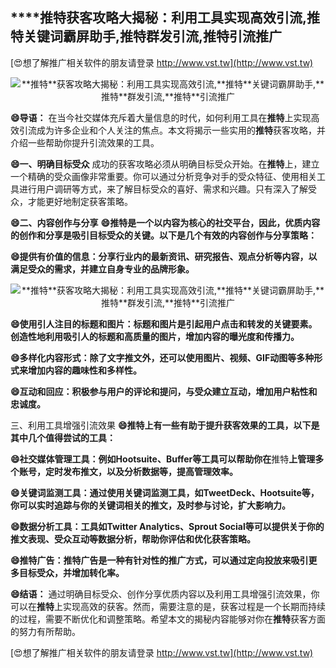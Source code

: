 ## ****推特**获客攻略大揭秘：利用工具实现高效引流,**推特**关键词霸屏助手,**推特**群发引流,**推特**引流推广**

[😍想了解推广相关软件的朋友请登录 http://www.vst.tw](http://www.vst.tw)

 <center><img src="https://vst.tw/MP4/tuiguang/png/4.png" alt="**推特**获客攻略大揭秘：利用工具实现高效引流,**推特**关键词霸屏助手,**推特**群发引流,**推特**引流推广"></center>

**😄导语：**
在当今社交媒体充斥着大量信息的时代，如何利用工具在**推特**上实现高效引流成为许多企业和个人关注的焦点。本文将揭示一些实用的**推特**获客攻略，并介绍一些帮助你提升引流效果的工具。

**😄一、明确目标受众**
成功的获客攻略必须从明确目标受众开始。在**推特**上，建立一个精确的受众画像非常重要。你可以通过分析竞争对手的受众特征、使用相关工具进行用户调研等方式，来了解目标受众的喜好、需求和兴趣。只有深入了解受众，才能更好地制定获客策略。

**😄二、内容创作与分享**
**😄**推特**是一个以内容为核心的社交平台，因此，优质内容的创作和分享是吸引目标受众的关键。以下是几个有效的内容创作与分享策略：**

**😄提供有价值的信息：分享行业内的最新资讯、研究报告、观点分析等内容，以满足受众的需求，并建立自身专业的品牌形象。**

 <center><img src="https://vst.tw/MP4/tuiguang/png/6.png" alt="**推特**获客攻略大揭秘：利用工具实现高效引流,**推特**关键词霸屏助手,**推特**群发引流,**推特**引流推广"></center>

**😄使用引人注目的标题和图片：标题和图片是引起用户点击和转发的关键要素。创造性地利用吸引人的标题和高质量的图片，增加内容的曝光度和传播力。**

**😄多样化内容形式：除了文字推文外，还可以使用图片、视频、GIF动图等多种形式来增加内容的趣味性和多样性。**

**😄互动和回应：积极参与用户的评论和提问，与受众建立互动，增加用户粘性和忠诚度。**

三、利用工具增强引流效果
**😄**推特**上有一些有助于提升获客效果的工具，以下是其中几个值得尝试的工具：**

**😄社交媒体管理工具：例如Hootsuite、Buffer等工具可以帮助你在**推特**上管理多个账号，定时发布推文，以及分析数据等，提高管理效率。**

**😄关键词监测工具：通过使用关键词监测工具，如TweetDeck、Hootsuite等，你可以实时追踪与你的关键词相关的推文，及时参与讨论，扩大影响力。**

**😄数据分析工具：工具如Twitter Analytics、Sprout Social等可以提供关于你的推文表现、受众互动等数据分析，帮助你评估和优化获客策略。**

**😄**推特**广告：**推特**广告是一种有针对性的推广方式，可以通过定向投放来吸引更多目标受众，并增加转化率。**

**😄结语：**
通过明确目标受众、创作分享优质内容以及利用工具增强引流效果，你可以在**推特**上实现高效的获客。然而，需要注意的是，获客过程是一个长期而持续的过程，需要不断优化和调整策略。希望本文的揭秘内容能够对你在**推特**获客方面的努力有所帮助。

[😍想了解推广相关软件的朋友请登录 http://www.vst.tw](http://www.vst.tw)




